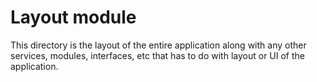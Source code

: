 # Layout module
This directory is the layout of the entire application along with any other services, modules, interfaces, etc that has to do with layout or UI of the application.